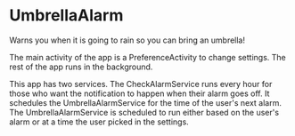 UmbrellaAlarm
=============

Warns you when it is going to rain so you can bring an umbrella!

The main activity of the app is a PreferenceActivity to change settings. The rest of the app runs in the background.

This app has two services.
The CheckAlarmService runs every hour for those who want the notification to happen when their alarm goes off. It schedules the UmbrellaAlarmService for the time of the user's next alarm.
The UmbrellaAlarmService is scheduled to run either based on the user's alarm or at a time the user picked in the settings.
